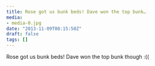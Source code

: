 ```yaml
---
title: Rose got us bunk beds! Dave won the top bunk…
media:
- media-0.jpg
date: "2013-11-09T08:15:50Z"
draft: false
tags: []
---
```

Rose got us bunk beds\! Dave won the top bunk though :\(\(
